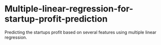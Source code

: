 # Multiple-linear-regression-for-startup-profit-prediction
Predicting the startups profit  based on several features using multiple linear regression.
